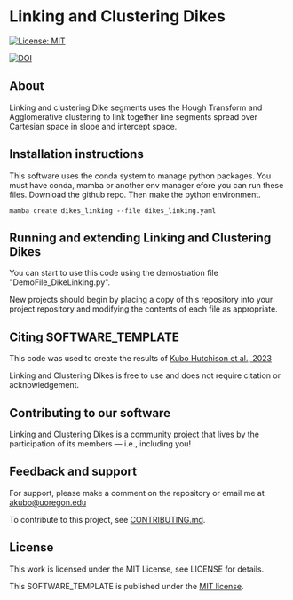 
Linking and Clustering Dikes
===========================================================

[![License: MIT](https://img.shields.io/badge/License-MIT-yellow.svg)](LICENSE)

[![DOI](https://zenodo.org/badge/272334230.svg)](https://zenodo.org/badge/latestdoi/272334230)


About
-----

Linking and clustering Dike segments uses the Hough Transform and Agglomerative clustering to link together line segments spread over Cartesian space in slope and intercept space. 


Installation instructions
-------------------------

This software uses the conda system to manage python packages. You must have conda, mamba or another env manager efore you can run these files. 
Download the github repo. Then make the python environment. 

```
mamba create dikes_linking --file dikes_linking.yaml
```

Running and extending Linking and Clustering Dikes
---------------------------------------

You can start to use this code using the demostration file "DemoFile_DikeLinking.py". 

New projects should begin by placing a copy of this repository into your project repository and modifying the contents of each file as appropriate.


Citing SOFTWARE_TEMPLATE
------------------------
This code was used to create the results of [Kubo Hutchison et al., 2023]()

Linking and Clustering Dikes is free to use and does not require citation or acknowledgement.

Contributing to our software
----------------------

Linking and Clustering Dikes is a community project that lives by the participation of its
members — i.e., including you!

Feedback and support
----------------------

For support, please make a comment on the repository or email me at akubo@uoregon.edu

To contribute to this project, see [CONTRIBUTING.md](CONTRIBUTING.md).

License
-------
This work is licensed under the MIT License, see LICENSE for details.

This SOFTWARE_TEMPLATE is published under the [MIT license](LICENSE).
